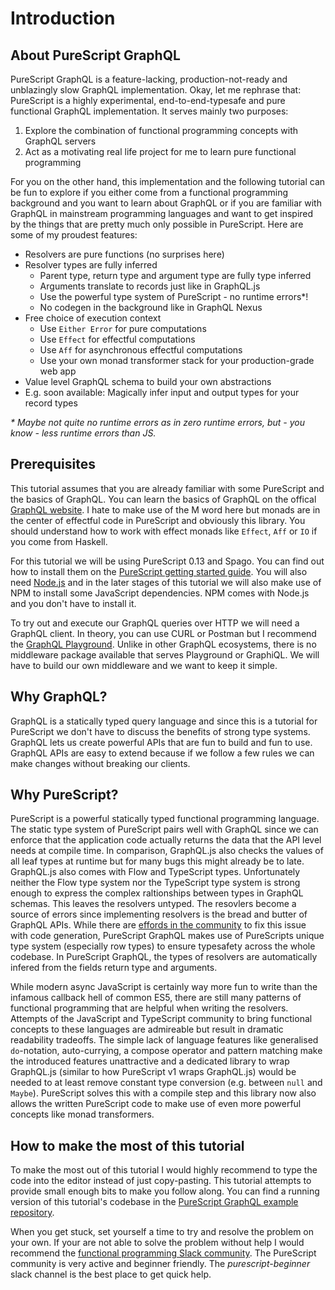 # Introduction

## About PureScript GraphQL

PureScript GraphQL is a feature-lacking, production-not-ready and unblazingly slow GraphQL implementation.
Okay, let me rephrase that: PureScript is a highly experimental, end-to-end-typesafe and pure functional GraphQL implementation.
It serves mainly two purposes:

1. Explore the combination of functional programming concepts with GraphQL servers
2. Act as a motivating real life project for me to learn pure functional programming

For you on the other hand, this implementation and the following tutorial can be fun to explore if you either come from a functional programming background and you want to learn about GraphQL or if you are familiar with GraphQL in mainstream programming languages and want to get inspired by the things that are pretty much only possible in PureScript.
Here are some of my proudest features:

- Resolvers are pure functions (no surprises here)
- Resolver types are fully inferred
  - Parent type, return type and argument type are fully type inferred
  - Arguments translate to records just like in GraphQL.js
  - Use the powerful type system of PureScript - no runtime errors\*!
  - No codegen in the background like in GraphQL Nexus
- Free choice of execution context
  - Use `Either Error` for pure computations
  - Use `Effect` for effectful computations
  - Use `Aff` for asynchronous effectful computations
  - Use your own monad transformer stack for your production-grade web app
- Value level GraphQL schema to build your own abstractions
- E.g. soon available: Magically infer input and output types for your record types

_\* Maybe not quite no runtime errors as in zero runtime errors, but - you know - less runtime errors than JS._

## Prerequisites

This tutorial assumes that you are already familiar with some PureScript and the basics of GraphQL.
You can learn the basics of GraphQL on the offical [GraphQL website](http://graphql.org).
I hate to make use of the M word here but monads are in the center of effectful code in PureScript and obviously this library.
You should understand how to work with effect monads like `Effect`, `Aff` or `IO` if you come from Haskell.

For this tutorial we will be using PureScript 0.13 and Spago.
You can find out how to install them on the [PureScript getting started guide](https://github.com/purescript/documentation/blob/master/guides/Getting-Started.md).
You will also need [Node.js](http://nodejs.org) and in the later stages of this tutorial we will also make use of NPM to install some JavaScript dependencies.
NPM comes with Node.js and you don't have to install it.

To try out and execute our GraphQL queries over HTTP we will need a GraphQL client.
In theory, you can use CURL or Postman but I recommend the [GraphQL Playground](https://github.com/prisma-labs/graphql-playground).
Unlike in other GraphQL ecosystems, there is no middleware package available that serves Playground or GraphiQL.
We will have to build our own middleware and we want to keep it simple.

## Why GraphQL?

GraphQL is a statically typed query language and since this is a tutorial for PureScript we don't have to discuss the benefits of strong type systems.
GraphQL lets us create powerful APIs that are fun to build and fun to use.
GraphQL APIs are easy to extend because if we follow a few rules we can make changes without breaking our clients.

## Why PureScript?

PureScript is a powerful statically typed functional programming language.
The static type system of PureScript pairs well with GraphQL since we can enforce that the application code actually returns the data that the API level needs at compile time.
In comparison, GraphQL.js also checks the values of all leaf types at runtime but for many bugs this might already be to late.
GraphQL.js also comes with Flow and TypeScript types.
Unfortunately neither the Flow type system nor the TypeScript type system is strong enough to express the complex raltionships between types in GraphQL schemas.
This leaves the resolvers untyped.
The resovlers become a source of errors since implementing resolvers is the bread and butter of GraphQL APIs.
While there are [effords in the community](https://github.com/graphql-nexus/nexus) to fix this issue with code generation, PureScript GraphQL makes use of PureScripts unique type system (especially row types) to ensure typesafety across the whole codebase.
In PureScript GraphQL, the types of resolvers are automatically infered from the fields return type and arguments.

While modern async JavaScript is certainly way more fun to write than the infamous callback hell of common ES5, there are still many patterns of functional programming that are helpful when writing the resolvers.
Attempts of the JavaScript and TypeScript community to bring functional concepts to these languages are admireable but result in dramatic readability tradeoffs.
The simple lack of language features like generalised `do`-notation, auto-currying, a compose operator and pattern matching make the introduced features unattractive and a dedicated library to wrap GraphQL.js (similar to how PureScript v1 wraps GraphQL.js) would be needed to at least remove constant type conversion (e.g. between `null` and `Maybe`).
PureScript solves this with a compile step and this library now also allows the written PureScript code to make use of even more powerful concepts like monad transformers.

## How to make the most of this tutorial

To make the most out of this tutorial I would highly recommend to type the code into the editor instead of just copy-pasting.
This tutorial attempts to provide small enough bits to make you follow along.
You can find a running version of this tutorial's codebase in the [PureScript GraphQL example repository](https://github.com/hendrikniemann/purescript-graphql-example).

When you get stuck, set yourself a time to try and resolve the problem on your own.
If your are not able to solve the problem without help I would recommend the [functional programming Slack community](https://fpchat-invite.herokuapp.com/).
The PureScript community is very active and beginner friendly.
The _purescript-beginner_ slack channel is the best place to get quick help.
